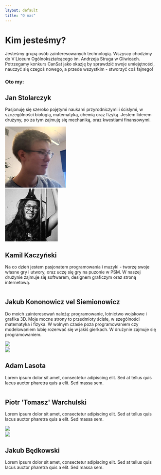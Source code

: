 ```yaml
---
layout: default
title: "O nas"
---
```


# Kim jesteśmy?

Jesteśmy grupą osób zainteresowanych technologią. Wszyscy chodzimy do V Liceum Ogólnokształcącego im. Andrzeja Struga w Gliwicach. Potrzegamy konkurs CanSat jako okazję by sprawdzić swoje umiejętności, nauczyć się czegoś nowego, a przede wszystkim - stworzyć coś fajnego! 


### Oto my:

<div class="card-container">
    <div class="card card-person">
        <div>
            <h2>Jan Stolarczyk</h2>
            <p>
                Pasjonuję się szeroko pojętymi naukami przyrodniczymi i ścisłymi, w szczególności biologią, matematyką, chemią oraz fizyką. Jestem liderem drużyny, po za tym zajmuję się mechaniką, oraz kwestiami finansowymi.
            </p>
        </div>
        <img class="avatar" src="assets/avatars/jan.png">
    </div>
    <div class="card card-person">
        <img class="avatar" src="assets/avatars/kamil.png">
        <div class="column">
            <h2>Kamil Kaczyński</h2>
            <p>
                Na co dzień jestem pasjonatem programowania i muzyki - tworzę swoje własne gry i utwory, oraz uczę się gry na puzonie w PSM. W naszej drużynie zajmuje się softwarem, designem graficzym oraz stroną internetową.
            </p>
        </div>
    </div>
    <div class="card card-person">
        <div>
        <h2>Jakub Kononowicz vel Siemionowicz</h2>
        <p>
            Do moich zainteresowań należą: programowanie, lotnictwo wojskowe i grafika 3D. Moje mocne strony to przedmioty ścisłe, w szególności matematyka i fizyka. W wolnym czasie poza programowaniem czy modelowaniem lubię rozerwać się w jakiś gierkach. W drużynie zajmuje się programowaniem.
        </p>
        </div>
        <img class="avatar" src="https://images.pexels.com/photos/1681010/pexels-photo-1681010.jpeg?auto=compress&cs=tinysrgb&w=1260&h=750&dpr=1">
    </div>
    <div class="card card-person">
        <img class="avatar" src="https://images.pexels.com/photos/1681010/pexels-photo-1681010.jpeg?auto=compress&cs=tinysrgb&w=1260&h=750&dpr=1">
        <div class="column">
            <h2>Adam Lasota</h2>
            <p>
                Lorem ipsum dolor sit amet, consectetur adipiscing elit. Sed at tellus quis lacus auctor pharetra quis a elit. Sed massa sem.
            </p>
        </div>
    </div>
    <div class="card card-person">
        <div>
        <h2>Piotr 'Tomasz' Warchulski</h2>
        <p>
            Lorem ipsum dolor sit amet, consectetur adipiscing elit. Sed at tellus quis lacus auctor pharetra quis a elit. Sed massa sem.
        </p>
        </div>
        <img class="avatar" src="https://images.pexels.com/photos/1681010/pexels-photo-1681010.jpeg?auto=compress&cs=tinysrgb&w=1260&h=750&dpr=1">
    </div>
    <div class="card card-person">
        <img class="avatar" src="https://images.pexels.com/photos/1681010/pexels-photo-1681010.jpeg?auto=compress&cs=tinysrgb&w=1260&h=750&dpr=1">
        <div class="column">
            <h2>Jakub Będkowski</h2>
            <p>
                Lorem ipsum dolor sit amet, consectetur adipiscing elit. Sed at tellus quis lacus auctor pharetra quis a elit. Sed massa sem.
            </p>
        </div>
    </div>
</div>
